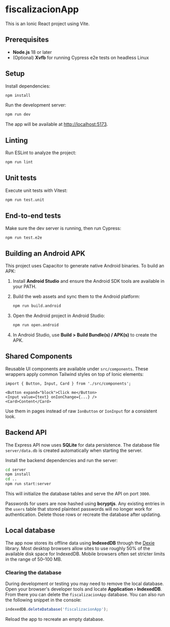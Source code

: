 # fiscalizacionApp

This is an Ionic React project using Vite.

## Prerequisites

- **Node.js** 18 or later
- (Optional) **Xvfb** for running Cypress e2e tests on headless Linux

## Setup

Install dependencies:

```bash
npm install
```

Run the development server:

```bash
npm run dev
```

The app will be available at [http://localhost:5173](http://localhost:5173).

## Linting

Run ESLint to analyze the project:

```bash
npm run lint
```

## Unit tests

Execute unit tests with Vitest:

```bash
npm run test.unit
```

## End-to-end tests

Make sure the dev server is running, then run Cypress:

```bash
npm run test.e2e
```

## Building an Android APK

This project uses Capacitor to generate native Android binaries. To build an APK:

1. Install **Android Studio** and ensure the Android SDK tools are available in your PATH.
2. Build the web assets and sync them to the Android platform:

   ```bash
   npm run build.android
   ```

3. Open the Android project in Android Studio:

   ```bash
   npm run open.android
   ```

4. In Android Studio, use **Build > Build Bundle(s) / APK(s)** to create the APK.


## Shared Components

Reusable UI components are available under `src/components`. These wrappers apply common Tailwind styles on top of Ionic elements:

```tsx
import { Button, Input, Card } from './src/components';

<Button expand="block">Click me</Button>
<Input value={text} onIonChange={...} />
<Card>Content</Card>
```

Use them in pages instead of raw `IonButton` or `IonInput` for a consistent look.

## Backend API

The Express API now uses **SQLite** for data persistence. The database file
`server/data.db` is created automatically when starting the server.

Install the backend dependencies and run the server:

```bash
cd server
npm install
cd ..
npm run start:server
```

This will initialize the database tables and serve the API on port `3000`.

Passwords for users are now hashed using **bcryptjs**. Any existing entries in
the `users` table that stored plaintext passwords will no longer work for
authentication. Delete those rows or recreate the database after updating.

## Local database

The app now stores its offline data using **IndexedDB** through the
[Dexie](https://dexie.org) library. Most desktop browsers allow sites to use
roughly 50% of the available disk space for IndexedDB. Mobile browsers often set
stricter limits in the range of 50–100 MB.

### Clearing the database

During development or testing you may need to remove the local database. Open
your browser's developer tools and locate **Application › IndexedDB**. From
there you can delete the `fiscalizacionApp` database. You can also run the
following snippet in the console:

```javascript
indexedDB.deleteDatabase('fiscalizacionApp');
```

Reload the app to recreate an empty database.
